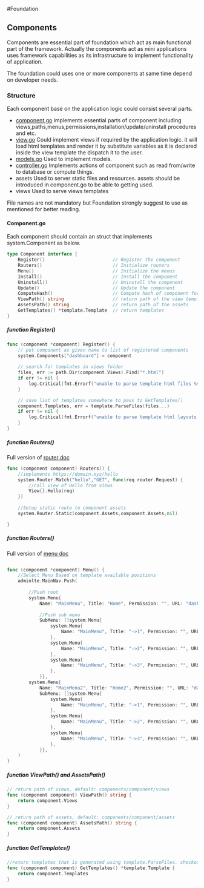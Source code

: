 #Foundation
## Components
Components are essential part of foundation which act as main functional part of the framework. Actually the components act as mini applications uses framework capabilities as its infrastructure to implement functionality of application.

The foundation could uses one or more components at same time depend on developer needs.

### Structure
Each component base on the application logic could consist several parts. 


   - [component.go](../components/dashboard/component.go) implements essential parts of component including views,paths,menus,permissions,installation/update/uninstall procedures and etc.
   - [view.go](../components/dashboard/component.go) Could implement views if required by the application logic. it will load html templates and render it by substitute variables as it is declared inside the view template the dispatch it to the user.
   - [models.go](../components/dashboard/component.go) Used to implement models.
   - [controller.go](../components/dashboard/component.go) Implements actions of component such as read from/write to database or compute things. 
   - assets Used to server static files and resources. assets should be introduced in component.go to be able to getting used.
   - views Used to serve views templates
   
File names are not mandatory but Foundation strongly suggest to use as mentioned for better reading.


#### Component.go
Each component should contain an struct that implements system.Component as below.
```go
type Component interface {
	Register()                         // Register the component
	Routers()                          // Initialize routers
	Menu()                             // Initialize the menus
	Install()                          // Install the component
	Uninstall()                        // Uninstall the component
	Update()                           // Update the component
	ComputeHash()                      // Compute hash of component for compare to updates
	ViewPath() string                  // return path of the view templates
	AssetsPath() string                // return path of the assets
	GetTemplates() *template.Template  // return templates
}
```

##### function Register()
```go
func (component *component) Register() {
	// put component as given name to list of registered components
	system.Components["dashboard"] = component
	
	// search for templates in views folder
	files, err := path.Dir(component.Views).Find("*.html")
	if err != nil {
		log.Critical(fmt.Errorf("unable to parse template html files %s", err.Error()))
	}

    // save list of templates somewhere to pass to GetTemplates()
	component.Templates, err = template.ParseFiles(files...)
	if err != nil {
		log.Critical(fmt.Errorf("unable to parse template html layouts. %s", err.Error()))
	}
}
```


##### function Routers()
Full version of [router doc](routers.md)
```go
func (component component) Routers() {
	//implements https://domain.xyz/hello
	system.Router.Match("hello","GET", func(req router.Request) {
		//call view of Hello from views
		View{}.Hello(req)
	})
	
	//Setup static route to component assets
	system.Router.Static(component.Assets,component.Assets,nil)

}

```


##### function Routers()
Full version of [menu doc](menu.md)
```go

func (component *component) Menu() {
	//Select Menu Based on template available positions
	adminlte.MainNav.Push(
		
		//Push root
		system.Menu{
			Name: "MainMenu", Title: "Home", Permission: "", URL: "dashboard", Icon: "fa-home", Class: "home",
			
			//Push sub menu
			SubMenu: []system.Menu{
				system.Menu{
					Name: "MainMenu", Title: "->1", Permission: "", URL: "dashboard", Icon: "fa-home", Class: "home",
				},
				system.Menu{
					Name: "MainMenu", Title: "->2", Permission: "", URL: "dashboard", Icon: "fa-home", Class: "home",
				},
				system.Menu{
					Name: "MainMenu", Title: "->3", Permission: "", URL: "dashboard", Icon: "fa-home", Class: "home",
				},
			}},
		system.Menu{
			Name: "MainMenu2", Title: "Home2", Permission: "", URL: "dashboard", Icon: "fa-home", Class: "home",
			SubMenu: []system.Menu{
				system.Menu{
					Name: "MainMenu", Title: "->1", Permission: "", URL: "dashboard", Icon: "fa-home", Class: "home",
				},
				system.Menu{
					Name: "MainMenu", Title: "->2", Permission: "", URL: "dashboard", Icon: "fa-home", Class: "home",
				},
				system.Menu{
					Name: "MainMenu", Title: "->3", Permission: "", URL: "dashboard", Icon: "fa-home", Class: "home",
				},
			}},
	)
}

```

##### function ViewPath() and AssetsPath()
```go
// return path of views, default: components/component/views
func (component component) ViewPath() string {
	return component.Views
}

// return path of assets, default: components/component/assets
func (component component) AssetsPath() string {
	return component.Assets
}
```

##### function GetTemplates()
```go
//return templates that is generated using template.ParseFiles. checkout Register()
func (component component) GetTemplates() *template.Template {
	return component.Templates
}
```